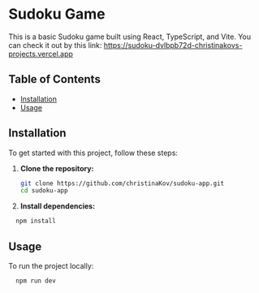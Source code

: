 # Sudoku Game

This is a basic Sudoku game built using React, TypeScript, and Vite.
You can check it out by this link: https://sudoku-dvlbpb72d-christinakovs-projects.vercel.app

## Table of Contents

- [Installation](#installation)
- [Usage](#usage)

## Installation

To get started with this project, follow these steps:

1. **Clone the repository:**

   ```sh
   git clone https://github.com/christinaKov/sudoku-app.git
   cd sudoku-app
   ```

2. **Install dependencies:**

```sh
  npm install
```

## Usage

To run the project locally:

```sh
  npm run dev

```
